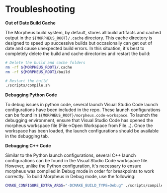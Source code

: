 <!--
SPDX-FileCopyrightText: Copyright (c) 2022, NVIDIA CORPORATION & AFFILIATES. All rights reserved.
SPDX-License-Identifier: Apache-2.0

Licensed under the Apache License, Version 2.0 (the "License");
you may not use this file except in compliance with the License.
You may obtain a copy of the License at

http://www.apache.org/licenses/LICENSE-2.0

Unless required by applicable law or agreed to in writing, software
distributed under the License is distributed on an "AS IS" BASIS,
WITHOUT WARRANTIES OR CONDITIONS OF ANY KIND, either express or implied.
See the License for the specific language governing permissions and
limitations under the License.
-->

# Troubleshooting

**Out of Date Build Cache**

The Morpheus build system, by default, stores all build artifacts and cached output in the `${MORPHEUS_ROOT}/.cache` directory. This cache directory is designed to speed up successive builds but occasionally can get out of date and cause unexpected build errors. In this situation, it's best to completely delete the build and cache directories and restart the build:

```bash
# Delete the build and cache folders
rm -rf ${MORPHEUS_ROOT}/.cache
rm -rf ${MORPHEUS_ROOT}/build

# Restart the build
./scripts/compile.sh
```
**Debugging Python Code**

To debug issues in python code, several launch Visual Studio Code launch configurations have been included in the repo. These launch configurations can be found in `${MORPHEUS_ROOT}/morpheus.code-workspace`. To launch the debugging environment, ensure that Visual Studio Code has opened the morpheus workspace file (File->Open Workspace from File...). Once the workspace has been loaded, the launch configurations should be available in the debugging tab.

**Debugging C++ Code**

Similar to the Python launch configurations, several C++ launch configurations can be found in the Visual Studio Code workspace file. However, unlike the Python configuration, it's necessary to ensure morpheus was compiled in Debug mode in order for breakpoints to work correctly. To build Morpheus in Debug mode, use the following:

```bash
CMAKE_CONFIGURE_EXTRA_ARGS="-DCMAKE_BUILD_TYPE=Debug" ./scripts/compile.sh
```
